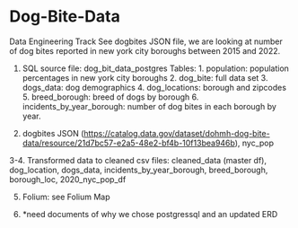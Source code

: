 # Dog-Bite-Data

Data Engineering Track
See dogbites JSON file, we are looking at number of dog bites reported in new york city boroughs between 2015 and 2022.

1. SQL source file: dog_bit_data_postgres
       Tables:
           1. population: population percentages in new york city boroughs
           2. dog_bite: full data set
           3. dogs_data: dog demographics
           4. dog_locations: borough and zipcodes
           5. breed_borough: breed of dogs by borough
           6. incidents_by_year_borough: number of dog bites in each borough by year.
   
2. dogbites JSON (https://catalog.data.gov/dataset/dohmh-dog-bite-data/resource/21d7bc57-e2a5-48e2-bf4b-10f13bea946b), nyc_pop

3-4. Transformed data to cleaned csv files:  cleaned_data (master df), dog_location, dogs_data, incidents_by_year_borough, breed_borough, borough_loc, 2020_nyc_pop_df

5. Folium: see Folium Map

6. *need documents of why we chose postgressql and an updated ERD
